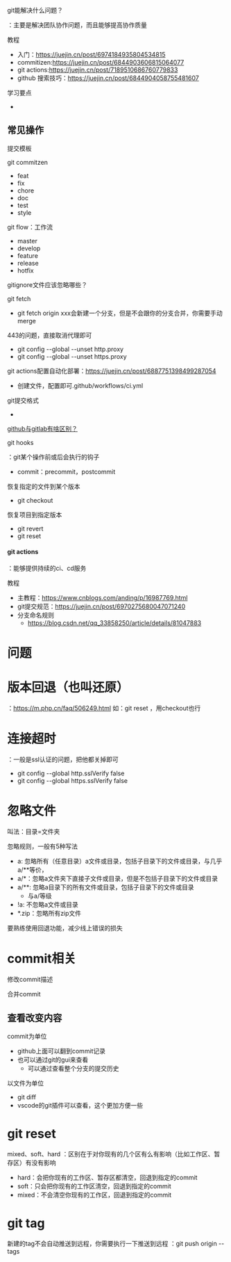 git能解决什么问题？

：主要是解决团队协作问题，而且能够提高协作质量

教程

- 入门：https://juejin.cn/post/6974184935804534815
- commitizen:https://juejin.cn/post/6844903606815064077
- git actions:https://juejin.cn/post/7189510686760779833
- github 搜索技巧：https://juejin.cn/post/6844904058755481607

学习要点

- 



## 常见操作

提交模板

git commitzen

- feat
- fix
- chore
- doc
- test
- style

git flow：工作流

- master
- develop
- feature
- release
- hotfix

gitignore文件应该忽略哪些？



git fetch

- git fetch origin xxx会新建一个分支，但是不会跟你的分支合并，你需要手动merge



443的问题，直接取消代理即可

-  git config --global --unset http.proxy 
-  git config --global --unset https.proxy 



git actions配置自动化部署：https://juejin.cn/post/6887751398499287054

- 创建文件，配置即可.github/workflows/ci.yml

git提交格式

- 

[github与gitlab有啥区别？](https://www.google.com/search?q=git%E4%B8%8Egitlab%E5%8C%BA%E5%88%AB&oq=git%E4%B8%8Egitlab%E5%8C%BA%E5%88%AB&aqs=chrome..69i57j0i512l2j0i12i512j0i512l5j0i10i512.12956j0j9&sourceid=chrome&ie=UTF-8)

git hooks

：git某个操作前或后会执行的钩子

- commit：precommit，postcommit


恢复指定的文件到某个版本

- git checkout <commitid> <file-path>

恢复项目到指定版本

- git revert
- git reset



#### git actions

：能够提供持续的ci、cd服务

教程

- 主教程：<https://www.cnblogs.com/anding/p/16987769.html>
- git提交规范：<https://juejin.cn/post/6970275680047071240>
- 分支命名规则
  - <https://blog.csdn.net/qq_33858250/article/details/81047883>

# 问题

# 版本回退（也叫还原）

：<https://m.php.cn/faq/506249.html>
如：git reset <commit> <file-path>，用checkout也行

# 连接超时

：一般是ssl认证的问题，把他都关掉即可

- git config --global http.sslVerify false
- git config --global https.sslVerify false

# 忽略文件

叫法：目录=文件夹

忽略规则，一般有5种写法

- a: 忽略所有（任意目录）a文件或目录，包括子目录下的文件或目录，与几乎a/**等价，
- a/*：忽略a文件夹下直接子文件或目录，但是不包括子目录下的文件或目录
- a/**: 忽略a目录下的所有文件或目录，包括子目录下的文件或目录
  - 与a/等级
- !a: 不忽略a文件或目录
- *.zip：忽略所有zip文件

要熟练使用回退功能，减少线上错误的损失

# commit相关

修改commit描述

合并commit

## 查看改变内容

commit为单位

- github上面可以翻到commit记录
- 也可以通过git的gui来查看
  - 可以通过查看整个分支的提交历史

以文件为单位

- git diff <commit> <file-path>
- vscode的git插件可以查看，这个更加方便一些

# git reset

mixed、soft、hard
：区别在于对你现有的几个区有么有影响（比如工作区、暂存区）有没有影响

- hard：会把你现有的工作区、暂存区都清空，回退到指定的commit
- soft：只会把你现有的工作区清空，回退到指定的commit
- mixed：不会清空你现有的工作区，回退到指定的commit

# git tag

新建的tag不会自动推送到远程，你需要执行一下推送到远程
：git push origin --tags
